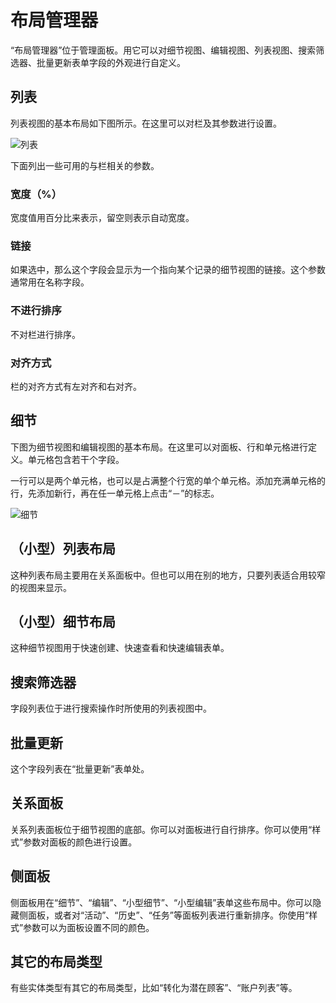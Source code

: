 # 布局管理器

“布局管理器”位于管理面板。用它可以对细节视图、编辑视图、列表视图、搜索筛选器、批量更新表单字段的外观进行自定义。

## 列表

列表视图的基本布局如下图所示。在这里可以对栏及其参数进行设置。

![列表](https://raw.githubusercontent.com/espocrm/documentation/master/_static/images/administration/layout-manager/detail.png)

下面列出一些可用的与栏相关的参数。

### 宽度（%）

宽度值用百分比来表示，留空则表示自动宽度。

### 链接

如果选中，那么这个字段会显示为一个指向某个记录的细节视图的链接。这个参数通常用在名称字段。

### 不进行排序

不对栏进行排序。

### 对齐方式

栏的对齐方式有左对齐和右对齐。

## 细节

下图为细节视图和编辑视图的基本布局。在这里可以对面板、行和单元格进行定义。单元格包含若干个字段。

一行可以是两个单元格，也可以是占满整个行宽的单个单元格。添加充满单元格的行，先添加新行，再在任一单元格上点击“－”的标志。

![细节](https://raw.githubusercontent.com/espocrm/documentation/master/_static/images/administration/layout-manager/detail.png)

## （小型）列表布局

这种列表布局主要用在关系面板中。但也可以用在别的地方，只要列表适合用较窄的视图来显示。

## （小型）细节布局

这种细节视图用于快速创建、快速查看和快速编辑表单。

## 搜索筛选器

字段列表位于进行搜索操作时所使用的列表视图中。

## 批量更新

这个字段列表在“批量更新”表单处。

## 关系面板

关系列表面板位于细节视图的底部。你可以对面板进行自行排序。你可以使用“样式”参数对面板的颜色进行设置。

## 侧面板

侧面板用在“细节”、“编辑”、“小型细节”、“小型编辑”表单这些布局中。你可以隐藏侧面板，或者对“活动”、“历史”、“任务”等面板列表进行重新排序。你使用“样式”参数可以为面板设置不同的颜色。

## 其它的布局类型

有些实体类型有其它的布局类型，比如“转化为潜在顾客”、“账户列表”等。

